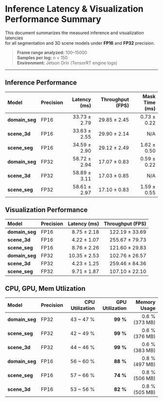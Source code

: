 # Inference Latency & Visualization Performance Summary

This document summarizes the measured inference and visualization latencies  
for all segmentation and 3D scene models under **FP16** and **FP32** precision.

> **Frame range analyzed:** 100–15000  
> **Samples per log:** n = 150  
> **Environment:** Jetson Orin (TensorRT engine logs)

---

## Inference Performance

| Model | Precision | Latency (ms) | Throughput (FPS) | Mask Time (ms) |
|:------|:----------|-------------:|-----------------:|---------------:|
| **domain_seg** | FP16 | 33.73 ± 2.79 | 29.85 ± 2.45 | 0.73 ± 0.22 |
| **scene_3d** | FP16 | 33.63 ± 2.55 | 29.90 ± 2.14 | N/A |
| **scene_seg** | FP16 | 34.59 ± 2.90 | 29.12 ± 2.49 | 1.62 ± 0.50 |
| **domain_seg** | FP32 | 58.72 ± 2.94 | 17.07 ± 0.83 | 0.59 ± 0.22 |
| **scene_3d** | FP32 | 58.89 ± 3.11 | 17.03 ± 0.85 | N/A |
| **scene_seg** | FP32 | 58.61 ± 2.97 | 17.10 ± 0.83 | 1.59 ± 0.55 |

## Visualization Performance

| Model | Precision | Latency (ms) | Throughput (FPS) |
|:------|:----------|-------------:|-----------------:|
| **domain_seg** | FP16 | 8.75 ± 2.18 | 122.19 ± 33.69 |
| **scene_3d** | FP16 | 4.22 ± 1.07 | 255.67 ± 79.73 |
| **scene_seg** | FP16 | 8.76 ± 2.26 | 121.60 ± 29.83 |
| **domain_seg** | FP32 | 10.35 ± 2.53 | 102.76 ± 26.57 |
| **scene_3d** | FP32 | 4.23 ± 1.25 | 259.46 ± 84.36 |
| **scene_seg** | FP32 | 9.71 ± 1.87 | 107.10 ± 22.10 |

## CPU, GPU, Mem Utlization

| Model          | Precision | CPU Utilization | GPU Utilization |     Memory Usage |
| :------------- | :-------- | --------------: | --------------: | ---------------: |
| **domain_seg** | FP32      |       43 ~ 47 % |        **99 %** | 0.6 % (373 MB) |
| **scene_seg**  | FP32      |       42 ~ 49 % |        **99 %** | 0.6 % (376 MB) |
| **scene_3d**   | FP32      |       44 ~ 46 % |        **99 %** | 0.6 % (383 MB) |
| **domain_seg** | FP16      |       56 ~ 60 % |        **88 %** | 0.8 % (497 MB) |
| **scene_seg**  | FP16      |       57 ~ 66 % |        **74 %** | 0.8 % (506 MB) |
| **scene_3d**   | FP16      |       53 ~ 56 % |        **82 %** | 0.8 % (505 MB) |
